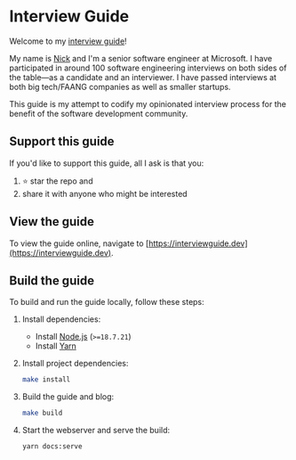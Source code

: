 # Interview Guide

Welcome to my [interview guide](https://interviewguide.dev)!

My name is [Nick](https://nick.scialli.me) and I'm a senior software engineer at Microsoft. I have participated in around 100 software engineering interviews on both sides of the table&mdash;as a candidate and an interviewer. I have passed interviews at both big tech/FAANG companies as well as smaller startups.

This guide is my attempt to codify my opinionated interview process for the benefit of the software development community.

## Support this guide

If you'd like to support this guide, all I ask is that you:

1. ⭐️ star the repo and
2. share it with anyone who might be interested

## View the guide

To view the guide online, navigate to [https://interviewguide.dev](https://interviewguide.dev).

## Build the guide

To build and run the guide locally, follow these steps:

1. Install dependencies:
    - Install [Node.js](https://github.com/nodejs/node?tab=readme-ov-file#download) (`>=18.7.21`)
    - Install [Yarn](https://github.com/yarnpkg/berry?tab=readme-ov-file#installation)

2. Install project dependencies:
    ```bash
    make install
    ```
   
3. Build the guide and blog:
    ```bash
    make build
    ```
   
4. Start the webserver and serve the build:
    ```bash
    yarn docs:serve
    ```
